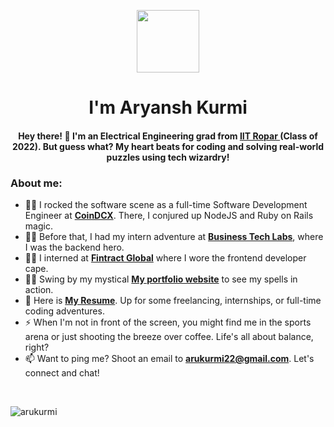 
<p align="center"> <img align="center" src="https://media.giphy.com/media/26xBwdIuRJiAIqHwA/giphy.gif" width="100px" ></p>

<h1 align="center">I'm Aryansh Kurmi</h1>
<h4 align="center">Hey there! 🌟 I'm an Electrical Engineering grad from <a href="https://www.iitrpr.ac.in/"> IIT Ropar </a> (Class of 2022). But guess what? My heart beats for coding and solving real-world puzzles using tech wizardry!

<h3 align="left">About me:</h3>

- 👨‍💻  I rocked the software scene as a full-time Software Development Engineer at **[CoinDCX](https://coindcx.com/)**. There, I conjured up NodeJS and Ruby on Rails magic.
- 👨‍💻 Before that, I had my intern adventure at **[Business Tech Labs](https://www.businesstechlabs.com/)**, where I was the backend hero.
- 👨‍💻 I interned at  **[Fintract Global](https://www.fintract.co.uk/)** where I wore the frontend developer cape.
- 👨‍💻 Swing by my mystical **[My portfolio website](https://arukurmi.github.io/aryansite/)** to see my spells in action.
- 📄 Here is **[My Resume](https://drive.google.com/file/d/1886vZeTRqPPvchbldM-3D5KE_KChNOs1/view?usp=sharing)**.  Up for some freelancing, internships, or full-time coding adventures.
- ⚡ When I'm not in front of the screen, you might find me in the sports arena or just shooting the breeze over coffee. Life's all about balance, right?
- 📫 Want to ping me? Shoot an email to **arukurmi22@gmail.com**. Let's connect and chat!



</p>
<br>
<p><img align="center" src="https://github-readme-stats.vercel.app/api/top-langs?username=arukurmi&show_icons=true&theme=dark&cache_seconds=1800&locale=en&layout=compact" alt="arukurmi" /></p>
<!-- <h3 align="left">Help me to stay awake:</h3>
<p><a href="https://www.buymeacoffee.com/Aryanshkurmi"> <img align="left" src="https://cdn.buymeacoffee.com/buttons/v2/default-yellow.png" height="50" width="210" alt="Aryanshkurmi" /></a></p>
 -->
